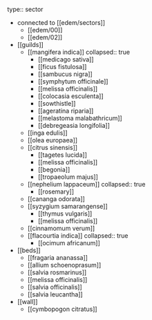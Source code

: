 type:: sector

- connected to [[edem/sectors]]
	- [[edem/00]]
	- [[edem/02]]
- [[guilds]]
	- [[mangifera indica]]
	  collapsed:: true
		- [[medicago sativa]]
		- [[ficus fistulosa]]
		- [[sambucus nigra]]
		- [[symphytum officinale]]
		- [[melissa officinalis]]
		- [[colocasia esculenta]]
		- [[sowthistle]]
		- [[ageratina riparia]]
		- [[melastoma malabathricum]]
		- [[debregeasia longifolia]]
	- [[inga edulis]]
	- [[olea europaea]]
	- [[citrus sinensis]]
		- [[tagetes lucida]]
		- [[melissa officinalis]]
		- [[begonia]]
		- [[tropaeolum majus]]
	- [[nephelium lappaceum]]
	  collapsed:: true
		- [[rosemary]]
	- [[cananga odorata]]
	- [[syzygium samarangense]]
		- [[thymus vulgaris]]
		- [[melissa officinalis]]
	- [[cinnamomum verum]]
	- [[flacourtia indica]]
	  collapsed:: true
		- [[ocimum africanum]]
- [[beds]]
	- [[fragaria ananassa]]
	- [[allium schoenoprasum]]
	- [[salvia rosmarinus]]
	- [[melissa officinalis]]
	- [[salvia officinalis]]
	- [[salvia leucantha]]
- [[wall]]
	- [[cymbopogon citratus]]